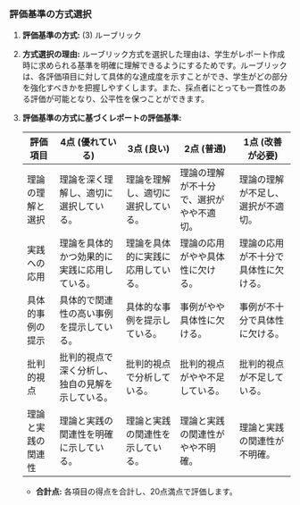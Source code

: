 ### 評価基準の方式選択

1. **評価基準の方式:** (3) ルーブリック

2. **方式選択の理由:**
   ルーブリック方式を選択した理由は、学生がレポート作成時に求められる基準を明確に理解できるようにするためです。ルーブリックは、各評価項目に対して具体的な達成度を示すことができ、学生がどの部分を強化すべきかを把握しやすくします。また、採点者にとっても一貫性のある評価が可能となり、公平性を保つことができます。

3. **評価基準の方式に基づくレポートの評価基準:**

   | 評価項目           | 4点 (優れている) | 3点 (良い) | 2点 (普通) | 1点 (改善が必要) |
   |--------------------|------------------|------------|------------|------------------|
   | 理論の理解と選択   | 理論を深く理解し、適切に選択している。 | 理論を理解し、適切に選択している。 | 理論の理解が不十分で、選択がやや不適切。 | 理論の理解が不足し、選択が不適切。 |
   | 実践への応用       | 理論を具体的かつ効果的に実践に応用している。 | 理論を具体的に実践に応用している。 | 理論の応用がやや具体性に欠ける。 | 理論の応用が不十分で具体性に欠ける。 |
   | 具体的事例の提示   | 具体的で関連性の高い事例を提示している。 | 具体的な事例を提示している。 | 事例がやや具体性に欠ける。 | 事例が不十分で具体性に欠ける。 |
   | 批判的視点         | 批判的視点で深く分析し、独自の見解を示している。 | 批判的視点で分析している。 | 批判的視点がやや不足している。 | 批判的視点が不足している。 |
   | 理論と実践の関連性 | 理論と実践の関連性を明確に示している。 | 理論と実践の関連性を示している。 | 理論と実践の関連性がやや不明確。 | 理論と実践の関連性が不明確。 |

   - **合計点:** 各項目の得点を合計し、20点満点で評価します。